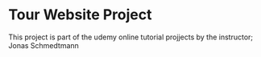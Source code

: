 # Tour Website Project
 This project is part of the udemy online tutorial projjects by the instructor; Jonas Schmedtmann
